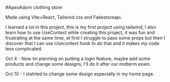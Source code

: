 #ApexAdorn clothing store

Made using Vite+React, Tailwind css and Fakestoreapi.

I learned a lot in this project, this is my first project using tailwind, I also learn how to use UseContext while creating this project, it was fun and frustrating at the same time, at first I struggle to pass some props but then I discover that I can use Usecontext hook to do that and it makes my code less complicated.

Oct 4 - Now Im planning on putting a login feature, maybe add some products and change some designs, I'll do it after our midterm exam.

Oct 10 - I statrted to change some design especially in my home page.
